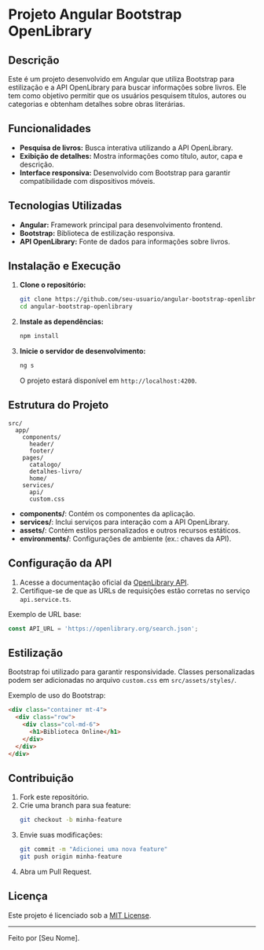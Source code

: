 # Projeto Angular Bootstrap OpenLibrary 

## Descrição

Este é um projeto desenvolvido em Angular que utiliza Bootstrap para estilização e a API OpenLibrary para buscar informações sobre livros. Ele tem como objetivo permitir que os usuários pesquisem títulos, autores ou categorias e obtenham detalhes sobre obras literárias.

## Funcionalidades

- **Pesquisa de livros:** Busca interativa utilizando a API OpenLibrary.
- **Exibição de detalhes:** Mostra informações como título, autor, capa e descrição.
- **Interface responsiva:** Desenvolvido com Bootstrap para garantir compatibilidade com dispositivos móveis.

## Tecnologias Utilizadas

- **Angular:** Framework principal para desenvolvimento frontend.
- **Bootstrap:** Biblioteca de estilização responsiva.
- **API OpenLibrary:** Fonte de dados para informações sobre livros.

## Instalação e Execução

1. **Clone o repositório:**

   ```bash
   git clone https://github.com/seu-usuario/angular-bootstrap-openlibrary.git
   cd angular-bootstrap-openlibrary
   ```

2. **Instale as dependências:**

   ```bash
   npm install
   ```

3. **Inicie o servidor de desenvolvimento:**

   ```bash
   ng s
   ```

   O projeto estará disponível em `http://localhost:4200`.

## Estrutura do Projeto

```
src/
  app/
    components/
      header/
      footer/
    pages/
      catalogo/
      detalhes-livro/
      home/
    services/
      api/
      custom.css
```

- **components/**: Contém os componentes da aplicação.
- **services/**: Inclui serviços para interação com a API OpenLibrary.
- **assets/**: Contém estilos personalizados e outros recursos estáticos.
- **environments/**: Configurações de ambiente (ex.: chaves da API).

## Configuração da API

1. Acesse a documentação oficial da [OpenLibrary API](https://openlibrary.org/developers/api).
2. Certifique-se de que as URLs de requisições estão corretas no serviço `api.service.ts`.

Exemplo de URL base:

```typescript
const API_URL = 'https://openlibrary.org/search.json';
```

## Estilização

Bootstrap foi utilizado para garantir responsividade. Classes personalizadas podem ser adicionadas no arquivo `custom.css` em `src/assets/styles/`.

Exemplo de uso do Bootstrap:

```html
<div class="container mt-4">
  <div class="row">
    <div class="col-md-6">
      <h1>Biblioteca Online</h1>
    </div>
  </div>
</div>
```

## Contribuição

1. Fork este repositório.
2. Crie uma branch para sua feature:
   ```bash
   git checkout -b minha-feature
   ```
3. Envie suas modificações:
   ```bash
   git commit -m "Adicionei uma nova feature"
   git push origin minha-feature
   ```
4. Abra um Pull Request.

## Licença

Este projeto é licenciado sob a [MIT License](LICENSE).

---

Feito por [Seu Nome].


